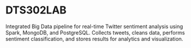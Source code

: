 # DTS302LAB
Integrated Big Data pipeline for real-time Twitter sentiment analysis using Spark, MongoDB, and PostgreSQL. Collects tweets, cleans data, performs sentiment classification, and stores results for analytics and visualization.
